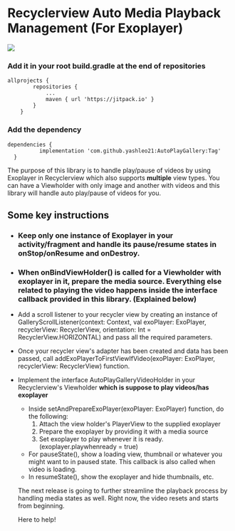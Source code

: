 # Recyclerview Auto Media Playback Management (For Exoplayer)

[![](https://jitpack.io/v/yashleo21/AutoPlayGallery.svg)](https://jitpack.io/#yashleo21/AutoPlayGallery)

### Add it in your root build.gradle at the end of repositories
```
allprojects {
		repositories {
			...
			maven { url 'https://jitpack.io' }
		}
	}
  ```
  
###  Add the dependency
  ```
  dependencies {
	        implementation 'com.github.yashleo21:AutoPlayGallery:Tag'
	}
  ```
  
  The purpose of this library is to handle play/pause of videos by using Exoplayer in Recyclerview which also supports **multiple** view types.
  You can have a Viewholder with only image and another with videos and this library will handle auto play/pause of videos for you.
  
  ## Some key instructions
  
  * ### Keep only **one** instance of Exoplayer in your activity/fragment and handle its pause/resume states in onStop/onResume and onDestroy.
  
  * ### When onBindViewHolder() is called for a Viewholder with exoplayer in it, prepare the media source. Everything else related to playing the video happens inside the interface callback provided in this library. (Explained below)
  
  
  * Add a scroll listener to your recycler view by creating an instance of GalleryScrollListener(context: Context, val exoPlayer: ExoPlayer, recyclerView: RecyclerView,
    orientation: Int = RecyclerView.HORIZONTAL) and pass all the required parameters.
  * Once your recycler view's adapter has been created and data has been passed, call addExoPlayerToFirstViewIfVideo(exoPlayer: ExoPlayer, recyclerView: RecyclerView) function.
  * Implement the interface AutoPlayGalleryVideoHolder in your Recyclerview's Viewholder **which is suppose to play videos/has exoplayer**
    * Inside setAndPrepareExoPlayer(exoPlayer: ExoPlayer) function, do the following:
      1. Attach the view holder's PlayerView to the supplied exoplayer
      2. Prepare the exoplayer by providing it with a media source
      3. Set exoplayer to play whenever it is ready. (exoplayer.playwhenready = true)
    * For pauseState(), show a loading view, thumbnail or whatever you might want to in paused state. This callback is also called when video is loading.
    * In resumeState(), show the exoplayer and hide thumbnails, etc.
    
    
    The next release is going to further streamline the playback process by handling media states as well. Right now, the video resets and starts from beginning.
    
    Here to help!
